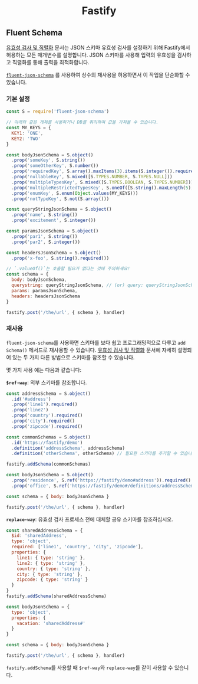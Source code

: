<h1 align="center">Fastify</h1>

## Fluent Schema

[유효성 검사 및 직렬화](../Reference/Validation-and-Serialization.md) 문서는 
JSON 스키마 유효성 검사를 설정하기 위해 Fastify에서 허용하는 모든 매개변수를 설명합니다.
JSON 스키마를 사용해 입력의 유효성을 검사하고 직렬화를 통해 출력을 최적화합니다.

[`fluent-json-schema`](https://github.com/fastify/fluent-json-schema) 를
사용하여 상수의 재사용을 허용하면서 이 작업을 단순화할 수 있습니다.

### 기본 설정

```js
const S = require('fluent-json-schema')

// 아래와 같은 개체를 사용하거나 DB를 쿼리하여 값을 가져올 수 있습니다.
const MY_KEYS = {
  KEY1: 'ONE',
  KEY2: 'TWO'
}

const bodyJsonSchema = S.object()
  .prop('someKey', S.string())
  .prop('someOtherKey', S.number())
  .prop('requiredKey', S.array().maxItems(3).items(S.integer()).required())
  .prop('nullableKey', S.mixed([S.TYPES.NUMBER, S.TYPES.NULL]))
  .prop('multipleTypesKey', S.mixed([S.TYPES.BOOLEAN, S.TYPES.NUMBER]))
  .prop('multipleRestrictedTypesKey', S.oneOf([S.string().maxLength(5), S.number().minimum(10)]))
  .prop('enumKey', S.enum(Object.values(MY_KEYS)))
  .prop('notTypeKey', S.not(S.array()))

const queryStringJsonSchema = S.object()
  .prop('name', S.string())
  .prop('excitement', S.integer())

const paramsJsonSchema = S.object()
  .prop('par1', S.string())
  .prop('par2', S.integer())

const headersJsonSchema = S.object()
  .prop('x-foo', S.string().required())

// `.valueOf()`는 호출할 필요가 없다는 것에 주의하세요!
const schema = {
  body: bodyJsonSchema,
  querystring: queryStringJsonSchema, // (or) query: queryStringJsonSchema
  params: paramsJsonSchema,
  headers: headersJsonSchema
}

fastify.post('/the/url', { schema }, handler)
```

### 재사용

`fluent-json-schema`를 사용하면 스키마를 보다 쉽고 프로그래밍적으로 다루고 
`add Schema()` 메서드로 재사용할 수 있습니다. [유효성 검사 및 직렬화](../Reference/Validation-and-Serialization.md#adding-a-shared-schema) 
문서에 자세히 설명되어 있는 두 가지 다른 방법으로 스키마를 참조할 수 있습니다.

몇 가지 사용 예는 다음과 같습니다:

**`$ref-way`**: 외부 스키마를 참조합니다.

```js
const addressSchema = S.object()
  .id('#address')
  .prop('line1').required()
  .prop('line2')
  .prop('country').required()
  .prop('city').required()
  .prop('zipcode').required()

const commonSchemas = S.object()
  .id('https://fastify/demo')
  .definition('addressSchema', addressSchema)
  .definition('otherSchema', otherSchema) // 필요한 스키마를 추가할 수 있습니다.

fastify.addSchema(commonSchemas)

const bodyJsonSchema = S.object()
  .prop('residence', S.ref('https://fastify/demo#address')).required()
  .prop('office', S.ref('https://fastify/demo#/definitions/addressSchema')).required()

const schema = { body: bodyJsonSchema }

fastify.post('/the/url', { schema }, handler)
```


**`replace-way`**: 유효성 검사 프로세스 전에 대체할 공유 스키마를 참조하십시오.

```js
const sharedAddressSchema = {
  $id: 'sharedAddress',
  type: 'object',
  required: ['line1', 'country', 'city', 'zipcode'],
  properties: {
    line1: { type: 'string' },
    line2: { type: 'string' },
    country: { type: 'string' },
    city: { type: 'string' },
    zipcode: { type: 'string' }
  }
}
fastify.addSchema(sharedAddressSchema)

const bodyJsonSchema = {
  type: 'object',
  properties: {
    vacation: 'sharedAddress#'
  }
}

const schema = { body: bodyJsonSchema }

fastify.post('/the/url', { schema }, handler)
```

`fastify.addSchema`를 사용할 때 `$ref-way`와 `replace-way`를 같이 사용할 수 있습니다.
